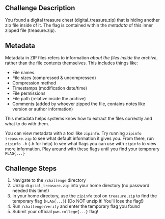 ## Challenge Description
You found a digital treasure chest (digital_treasure.zip) that is hiding another zip file inside of it. The flag is contained within the _metadata_ of this inner zipped file (treasure.zip). 

## Metadata
Metadata in ZIP files refers to information _about the files inside the archive_, rather than the file contents themselves. 
This includes things like:

- File names
- File sizes (compressed & uncompressed)
- Compression method
- Timestamps (modification date/time)
- File permissions
- File path (relative inside the archive)
- Comments (added by whoever zipped the file, contains notes like version or author information)

This metadata helps systems know how to extract the files correctly and what to do with them.

You can view metadata with a tool like `zipinfo`. Try running `zipinfo treasure.zip` to see what default information it gives you. From there, run `zipinfo -h` (`-h` for help) to see what flags you can use with `zipinfo` to view more information. Play around with these flags until you find your temporary `FLAG{...}`

## Challenge Steps
1. Navigate to the `/challenge` directory
2. Unzip `digital_treasure.zip` into your home directory (no password needed this time!)
3. In your home directory, use the `zipinfo` tool on `treasure.zip` to find the temporary flag (`FLAG{...}`)
    (Do NOT unzip it! You'll lose the flag!)
4. Run `/challenge/verify` and enter the temporary flag you found
5. Submit your official `pwn.college{...}` flag!
